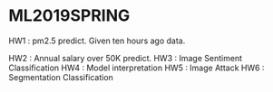 # ML2019SPRING
HW1 : pm2.5 predict. Given ten hours ago data.

HW2 : Annual salary over 50K predict.
HW3 : Image Sentiment Classification
HW4 : Model interpretation
HW5 : Image Attack
HW6 : Segmentation Classification
